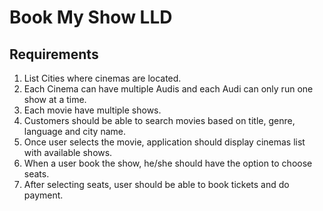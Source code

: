 # Book My Show LLD

## Requirements
1. List Cities where cinemas are located.
2. Each Cinema can have multiple Audis and each Audi can only run one show at a time.
3. Each movie have multiple shows.
4. Customers should be able to search movies based on title, genre, language and city name.
5. Once user selects the movie, application should display cinemas list with available shows.
6. When a user book the show, he/she should have the option to choose seats.
7. After selecting seats, user should be able to book tickets and do payment.
